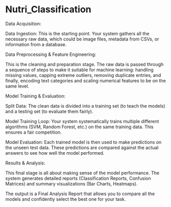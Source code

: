 # Nutri_Classification
Data Acquisition:

Data Ingestion: This is the starting point. Your system gathers all the necessary raw data, which could be image files, metadata from CSVs, or information from a database.

Data Preprocessing & Feature Engineering:

This is the cleaning and preparation stage. The raw data is passed through a sequence of steps to make it suitable for machine learning: handling missing values, capping extreme outliers, removing duplicate entries, and finally, encoding text categories and scaling numerical features to be on the same level.

Model Training & Evaluation:

Split Data: The clean data is divided into a training set (to teach the models) and a testing set (to evaluate them fairly).

Model Training Loop: Your system systematically trains multiple different algorithms (SVM, Random Forest, etc.) on the same training data. This ensures a fair competition.

Model Evaluation: Each trained model is then used to make predictions on the unseen test data. These predictions are compared against the actual answers to see how well the model performed.

Results & Analysis:

This final stage is all about making sense of the model performance. The system generates detailed reports (Classification Reports, Confusion Matrices) and summary visualizations (Bar Charts, Heatmaps).

The output is a Final Analysis Report that allows you to compare all the models and confidently select the best one for your task.